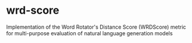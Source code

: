 # wrd-score
Implementation of the Word Rotator's Distance Score (WRDScore) metric for multi-purpose evaluation of natural language generation models
